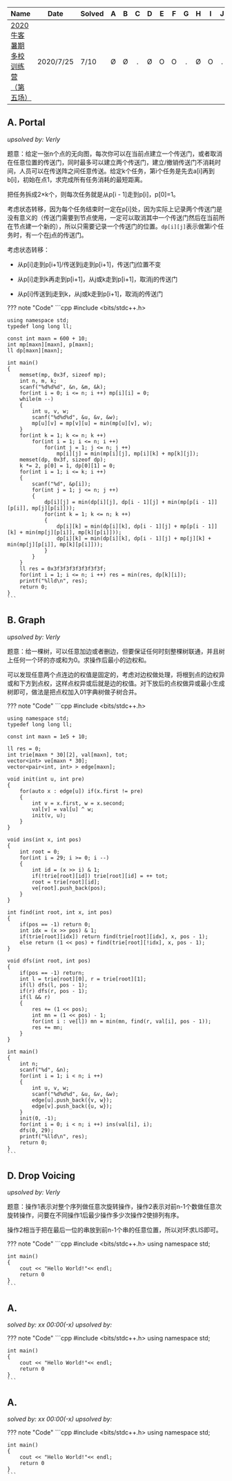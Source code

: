 | Name                                                         | Date       | Solved |  A   |  B   |  C   |  D   |  E   |  F   |  G   |  H   |  I   |  J   |  K   |
| ------------------------------------------------------------ | ---------- | ------ | :--: | :--: | :--: | :--: | :--: | :--: | :--: | :--: | :--: | :--: | :--: |
| [2020牛客暑期多校训练营（第五场）](https://ac.nowcoder.com/acm/contest/5670) | 2020/7/25 | 7/10   |  Ø   |  Ø   |  .   |  Ø   |  O   |  O   |  .   |  Ø   |  O   |  .   |  .   |


## A. Portal

*upsolved by: Verly*

题意：给定一张n个点的无向图，每次你可以在当前点建立一个传送门，或者取消在任意位置的传送门，同时最多可以建立两个传送门，建立/撤销传送门不消耗时间，人员可以在传送阵之间任意传送。给定k个任务，第i个任务是先去a[i]再到b[i]，初始在点1，求完成所有任务消耗的最短距离。

把任务拆成2×k个，则每次任务就是从p[i - 1]走到p[i]，p[0]=1。

考虑状态转移，因为每个任务结束时一定在p[i]处，因为实际上记录两个传送门是没有意义的（传送门需要到节点使用，一定可以取消其中一个传送门然后在当前所在节点建一个新的），所以只需要记录一个传送门的位置。`dp[i][j]`表示做第i个任务时，有一个在j点的传送门。

考虑状态转移：

- 从p[i]走到p[i+1]/传送到j走到p[i+1]，传送门j位置不变

- 从p[i]走到k再走到p[i+1]，从j或k走到p[i+1]，取消j的传送门

- 从p[i]传送到j走到k，从j或k走到p[i+1]，取消j的传送门

??? note "Code"
    ```cpp
    #include <bits/stdc++.h>
    
    using namespace std;
    typedef long long ll;
    
    const int maxn = 600 + 10;
    int mp[maxn][maxn], p[maxn];
    ll dp[maxn][maxn];
    
    int main()
    {
        memset(mp, 0x3f, sizeof mp);
        int n, m, k;
        scanf("%d%d%d", &n, &m, &k);
        for(int i = 0; i <= n; i ++) mp[i][i] = 0;
        while(m --)
        {
            int u, v, w;
            scanf("%d%d%d", &u, &v, &w);
            mp[u][v] = mp[v][u] = min(mp[u][v], w);
        }
        for(int k = 1; k <= n; k ++)
            for(int i = 1; i <= n; i ++)
                for(int j = 1; j <= n; j ++)
                    mp[i][j] = min(mp[i][j], mp[i][k] + mp[k][j]);
        memset(dp, 0x3f, sizeof dp);
        k *= 2, p[0] = 1, dp[0][1] = 0;
        for(int i = 1; i <= k; i ++)
        {
            scanf("%d", &p[i]);
            for(int j = 1; j <= n; j ++)
            {
                dp[i][j] = min(dp[i][j], dp[i - 1][j] + min(mp[p[i - 1]][p[i]], mp[j][p[i]]));
                for(int k = 1; k <= n; k ++)
                {
                    dp[i][k] = min(dp[i][k], dp[i - 1][j] + mp[p[i - 1]][k] + min(mp[j][p[i]], mp[k][p[i]]));
                    dp[i][k] = min(dp[i][k], dp[i - 1][j] + mp[j][k] + min(mp[j][p[i]], mp[k][p[i]]));
                }
            }
        }
        ll res = 0x3f3f3f3f3f3f3f3f;
        for(int i = 1; i <= n; i ++) res = min(res, dp[k][i]);
        printf("%lld\n", res);
        return 0;
    }
    ```

## B. Graph

*upsolved by: Verly*

题意：给一棵树，可以任意加边或者删边，但要保证任何时刻整棵树联通，并且树上任何一个环的亦或和为0。求操作后最小的边权和。

可以发现任意两个点连边的权值是固定的，考虑对边权做处理，将根到点的边权异或和下方到点权，这样点权异或后就是边的权值。对下放后的点权做异或最小生成树即可，做法是把点权加入01字典树做子树合并。

??? note "Code"
    ```cpp
    #include <bits/stdc++.h>

    using namespace std;
    typedef long long ll;

    const int maxn = 1e5 + 10;

    ll res = 0;
    int trie[maxn * 30][2], val[maxn], tot;
    vector<int> ve[maxn * 30];
    vector<pair<int, int> > edge[maxn];

    void init(int u, int pre)
    {	
        for(auto x : edge[u]) if(x.first != pre)
        {
            int v = x.first, w = x.second;
            val[v] = val[u] ^ w;
            init(v, u);
        }
    }

    void ins(int x, int pos)
    {
        int root = 0;
        for(int i = 29; i >= 0; i --) 
        {
            int id = (x >> i) & 1;
            if(!trie[root][id]) trie[root][id] = ++ tot;
            root = trie[root][id];
            ve[root].push_back(pos);
        }
    }

    int find(int root, int x, int pos)
    {
        if(pos == -1) return 0;
        int idx = (x >> pos) & 1; 
        if(trie[root][idx]) return find(trie[root][idx], x, pos - 1);
        else return (1 << pos) + find(trie[root][!idx], x, pos - 1); 
    }

    void dfs(int root, int pos)
    {
        if(pos == -1) return;
        int l = trie[root][0], r = trie[root][1];
        if(l) dfs(l, pos - 1);
        if(r) dfs(r, pos - 1);
        if(l && r)
        {
            res += (1 << pos);
            int mn = (1 << pos) - 1;
            for(int i : ve[l]) mn = min(mn, find(r, val[i], pos - 1));
            res += mn;
        }
    }

    int main()
    {
        int n;
        scanf("%d", &n);
        for(int i = 1; i < n; i ++)
        {
            int u, v, w;
            scanf("%d%d%d", &u, &v, &w);
            edge[u].push_back({v, w});
            edge[v].push_back({u, w});
        }
        init(0, -1);
        for(int i = 0; i < n; i ++) ins(val[i], i);
        dfs(0, 29);
        printf("%lld\n", res);
        return 0;
    }
    ```

## D. Drop Voicing

*upsolved by: Verly*

题意：操作1表示对整个序列做任意次旋转操作，操作2表示对前n-1个数做任意次旋转操作，问要在不同操作1后最少操作多少次操作2使排列有序。

操作2相当于把在最后一位的串放到前n-1个串的任意位置，所以对环求LIS即可。

??? note "Code"
    ```cpp
    #include <bits/stdc++.h>
    using namespace std;

    int main()
    {
        cout << "Hello World!"<< endl;
        return 0
    }
    ```

## A. 

*solved by: xx 00:00(-x) upsolved by:*

??? note "Code"
    ```cpp
    #include <bits/stdc++.h>
    using namespace std;

    int main()
    {
        cout << "Hello World!"<< endl;
        return 0
    }
    ```

## A. 

*solved by: xx 00:00(-x) upsolved by:*

??? note "Code"
    ```cpp
    #include <bits/stdc++.h>
    using namespace std;

    int main()
    {
        cout << "Hello World!"<< endl;
        return 0
    }
    ```
